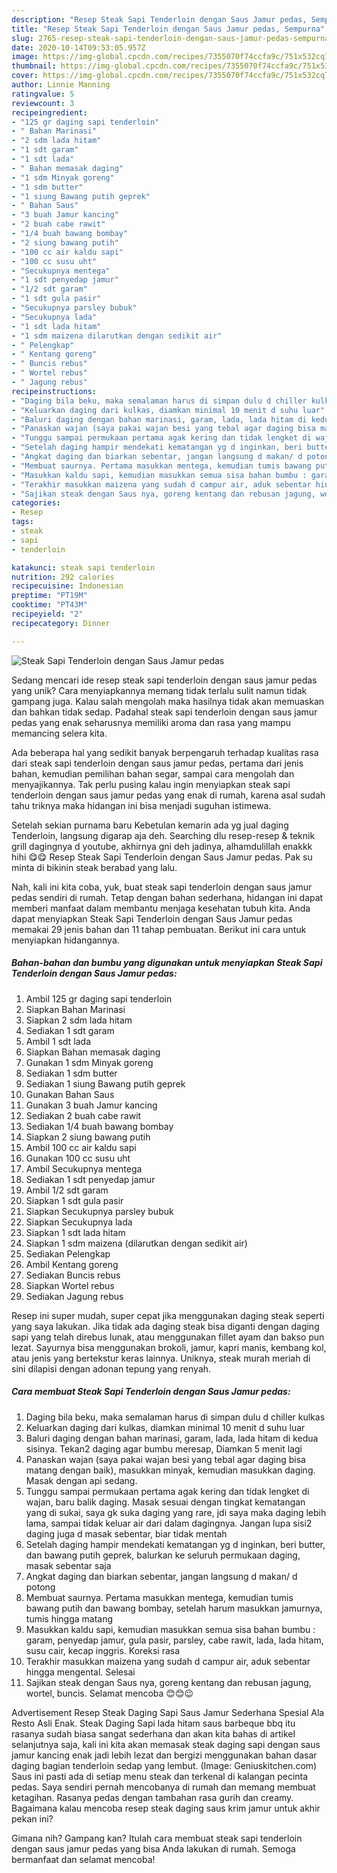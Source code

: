 ```yaml
---
description: "Resep Steak Sapi Tenderloin dengan Saus Jamur pedas, Sempurna"
title: "Resep Steak Sapi Tenderloin dengan Saus Jamur pedas, Sempurna"
slug: 2765-resep-steak-sapi-tenderloin-dengan-saus-jamur-pedas-sempurna
date: 2020-10-14T09:53:05.957Z
image: https://img-global.cpcdn.com/recipes/7355070f74ccfa9c/751x532cq70/steak-sapi-tenderloin-dengan-saus-jamur-pedas-foto-resep-utama.jpg
thumbnail: https://img-global.cpcdn.com/recipes/7355070f74ccfa9c/751x532cq70/steak-sapi-tenderloin-dengan-saus-jamur-pedas-foto-resep-utama.jpg
cover: https://img-global.cpcdn.com/recipes/7355070f74ccfa9c/751x532cq70/steak-sapi-tenderloin-dengan-saus-jamur-pedas-foto-resep-utama.jpg
author: Linnie Manning
ratingvalue: 5
reviewcount: 3
recipeingredient:
- "125 gr daging sapi tenderloin"
- " Bahan Marinasi"
- "2 sdm lada hitam"
- "1 sdt garam"
- "1 sdt lada"
- " Bahan memasak daging"
- "1 sdm Minyak goreng"
- "1 sdm butter"
- "1 siung Bawang putih geprek"
- " Bahan Saus"
- "3 buah Jamur kancing"
- "2 buah cabe rawit"
- "1/4 buah bawang bombay"
- "2 siung bawang putih"
- "100 cc air kaldu sapi"
- "100 cc susu uht"
- "Secukupnya mentega"
- "1 sdt penyedap jamur"
- "1/2 sdt garam"
- "1 sdt gula pasir"
- "Secukupnya parsley bubuk"
- "Secukupnya lada"
- "1 sdt lada hitam"
- "1 sdm maizena dilarutkan dengan sedikit air"
- " Pelengkap"
- " Kentang goreng"
- " Buncis rebus"
- " Wortel rebus"
- " Jagung rebus"
recipeinstructions:
- "Daging bila beku, maka semalaman harus di simpan dulu d chiller kulkas"
- "Keluarkan daging dari kulkas, diamkan minimal 10 menit d suhu luar"
- "Baluri daging dengan bahan marinasi, garam, lada, lada hitam di kedua sisinya. Tekan2 daging agar bumbu meresap, Diamkan 5 menit lagi"
- "Panaskan wajan (saya pakai wajan besi yang tebal agar daging bisa matang dengan baik), masukkan minyak, kemudian masukkan daging. Masak dengan api sedang."
- "Tunggu sampai permukaan pertama agak kering dan tidak lengket di wajan, baru balik daging. Masak sesuai dengan tingkat kematangan yang di sukai, saya gk suka daging yang rare, jdi saya maka daging lebih lama, sampai tidak keluar air dari dalam dagingnya. Jangan lupa sisi2 daging juga d masak sebentar, biar tidak mentah"
- "Setelah daging hampir mendekati kematangan yg d inginkan, beri butter, dan bawang putih geprek, balurkan ke seluruh permukaan daging, masak sebentar saja"
- "Angkat daging dan biarkan sebentar, jangan langsung d makan/ d potong"
- "Membuat saurnya. Pertama masukkan mentega, kemudian tumis bawang putih dan bawang bombay, setelah harum masukkan jamurnya, tumis hingga matang"
- "Masukkan kaldu sapi, kemudian masukkan semua sisa bahan bumbu : garam, penyedap jamur, gula pasir, parsley, cabe rawit, lada, lada hitam, susu cair, kecap inggris. Koreksi rasa"
- "Terakhir masukkan maizena yang sudah d campur air, aduk sebentar hingga mengental. Selesai"
- "Sajikan steak dengan Saus nya, goreng kentang dan rebusan jagung, wortel, buncis. Selamat mencoba 😊😊😉"
categories:
- Resep
tags:
- steak
- sapi
- tenderloin

katakunci: steak sapi tenderloin 
nutrition: 292 calories
recipecuisine: Indonesian
preptime: "PT19M"
cooktime: "PT43M"
recipeyield: "2"
recipecategory: Dinner

---
```



![Steak Sapi Tenderloin dengan Saus Jamur pedas](https://img-global.cpcdn.com/recipes/7355070f74ccfa9c/751x532cq70/steak-sapi-tenderloin-dengan-saus-jamur-pedas-foto-resep-utama.jpg)

Sedang mencari ide resep steak sapi tenderloin dengan saus jamur pedas yang unik? Cara menyiapkannya memang tidak terlalu sulit namun tidak gampang juga. Kalau salah mengolah maka hasilnya tidak akan memuaskan dan bahkan tidak sedap. Padahal steak sapi tenderloin dengan saus jamur pedas yang enak seharusnya memiliki aroma dan rasa yang mampu memancing selera kita.

Ada beberapa hal yang sedikit banyak berpengaruh terhadap kualitas rasa dari steak sapi tenderloin dengan saus jamur pedas, pertama dari jenis bahan, kemudian pemilihan bahan segar, sampai cara mengolah dan menyajikannya. Tak perlu pusing kalau ingin menyiapkan steak sapi tenderloin dengan saus jamur pedas yang enak di rumah, karena asal sudah tahu triknya maka hidangan ini bisa menjadi suguhan istimewa.

Setelah sekian purnama baru Kebetulan kemarin ada yg jual daging Tenderloin, langsung digarap aja deh. Searching dlu resep-resep &amp; teknik grill dagingnya d youtube, akhirnya gni deh jadinya, alhamdulillah enakkk hihi 😋😋 Resep Steak Sapi Tenderloin dengan Saus Jamur pedas. Pak su minta di bikinin steak berabad yang lalu.


Nah, kali ini kita coba, yuk, buat steak sapi tenderloin dengan saus jamur pedas sendiri di rumah. Tetap dengan bahan sederhana, hidangan ini dapat memberi manfaat dalam membantu menjaga kesehatan tubuh kita. Anda dapat menyiapkan Steak Sapi Tenderloin dengan Saus Jamur pedas memakai 29 jenis bahan dan 11 tahap pembuatan. Berikut ini cara untuk menyiapkan hidangannya.

<!--inarticleads1-->

##### Bahan-bahan dan bumbu yang digunakan untuk menyiapkan Steak Sapi Tenderloin dengan Saus Jamur pedas:

1. Ambil 125 gr daging sapi tenderloin
1. Siapkan  Bahan Marinasi
1. Siapkan 2 sdm lada hitam
1. Sediakan 1 sdt garam
1. Ambil 1 sdt lada
1. Siapkan  Bahan memasak daging
1. Gunakan 1 sdm Minyak goreng
1. Sediakan 1 sdm butter
1. Sediakan 1 siung Bawang putih geprek
1. Gunakan  Bahan Saus
1. Gunakan 3 buah Jamur kancing
1. Sediakan 2 buah cabe rawit
1. Sediakan 1/4 buah bawang bombay
1. Siapkan 2 siung bawang putih
1. Ambil 100 cc air kaldu sapi
1. Gunakan 100 cc susu uht
1. Ambil Secukupnya mentega
1. Sediakan 1 sdt penyedap jamur
1. Ambil 1/2 sdt garam
1. Siapkan 1 sdt gula pasir
1. Siapkan Secukupnya parsley bubuk
1. Siapkan Secukupnya lada
1. Siapkan 1 sdt lada hitam
1. Siapkan 1 sdm maizena (dilarutkan dengan sedikit air)
1. Sediakan  Pelengkap
1. Ambil  Kentang goreng
1. Sediakan  Buncis rebus
1. Siapkan  Wortel rebus
1. Sediakan  Jagung rebus


Resep ini super mudah, super cepat jika menggunakan daging steak seperti yang saya lakukan. Jika tidak ada daging steak bisa diganti dengan daging sapi yang telah direbus lunak, atau menggunakan fillet ayam dan bakso pun lezat. Sayurnya bisa menggunakan brokoli, jamur, kapri manis, kembang kol, atau jenis yang bertekstur keras lainnya. Uniknya, steak murah meriah di sini dilapisi dengan adonan tepung yang renyah. 

<!--inarticleads2-->

##### Cara membuat Steak Sapi Tenderloin dengan Saus Jamur pedas:

1. Daging bila beku, maka semalaman harus di simpan dulu d chiller kulkas
1. Keluarkan daging dari kulkas, diamkan minimal 10 menit d suhu luar
1. Baluri daging dengan bahan marinasi, garam, lada, lada hitam di kedua sisinya. Tekan2 daging agar bumbu meresap, Diamkan 5 menit lagi
1. Panaskan wajan (saya pakai wajan besi yang tebal agar daging bisa matang dengan baik), masukkan minyak, kemudian masukkan daging. Masak dengan api sedang.
1. Tunggu sampai permukaan pertama agak kering dan tidak lengket di wajan, baru balik daging. Masak sesuai dengan tingkat kematangan yang di sukai, saya gk suka daging yang rare, jdi saya maka daging lebih lama, sampai tidak keluar air dari dalam dagingnya. Jangan lupa sisi2 daging juga d masak sebentar, biar tidak mentah
1. Setelah daging hampir mendekati kematangan yg d inginkan, beri butter, dan bawang putih geprek, balurkan ke seluruh permukaan daging, masak sebentar saja
1. Angkat daging dan biarkan sebentar, jangan langsung d makan/ d potong
1. Membuat saurnya. Pertama masukkan mentega, kemudian tumis bawang putih dan bawang bombay, setelah harum masukkan jamurnya, tumis hingga matang
1. Masukkan kaldu sapi, kemudian masukkan semua sisa bahan bumbu : garam, penyedap jamur, gula pasir, parsley, cabe rawit, lada, lada hitam, susu cair, kecap inggris. Koreksi rasa
1. Terakhir masukkan maizena yang sudah d campur air, aduk sebentar hingga mengental. Selesai
1. Sajikan steak dengan Saus nya, goreng kentang dan rebusan jagung, wortel, buncis. Selamat mencoba 😊😊😉


Advertisement Resep Steak Daging Sapi Saus Jamur Sederhana Spesial Ala Resto Asli Enak. Steak Daging Sapi lada hitam saus barbeque bbq itu rasanya sudah biasa sangat sederhana dan akan kita bahas di artikel selanjutnya saja, kali ini kita akan memasak steak daging sapi dengan saus jamur kancing enak jadi lebih lezat dan bergizi menggunakan bahan dasar daging bagian tenderloin sedap yang lembut. (Image: Geniuskitchen.com) Saus ini pasti ada di setiap menu steak dan terkenal di kalangan pecinta pedas. Saya sendiri pernah mencobanya di rumah dan memang membuat ketagihan. Rasanya pedas dengan tambahan rasa gurih dan creamy. Bagaimana kalau mencoba resep steak daging saus krim jamur untuk akhir pekan ini? 

Gimana nih? Gampang kan? Itulah cara membuat steak sapi tenderloin dengan saus jamur pedas yang bisa Anda lakukan di rumah. Semoga bermanfaat dan selamat mencoba!
